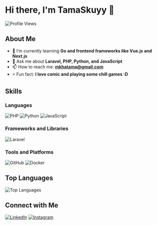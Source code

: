 # Hi there, I'm TamaSkuyy 👋

![Profile Views](https://komarev.com/ghpvc/?username=TamaSkuyy&color=blue)

## About Me

- 🌱 I’m currently learning **Go and frontend frameworks like Vue.js and Next.js**
- 💬 Ask me about **Laravel, PHP, Python, and JavaScript**
- 📫 How to reach me: **[mkhatama@gmail.com](mailto:mkhatama@gmail.com)**
- ⚡ Fun fact: **I love comic and playing some chill games :D**

## Skills

### Languages
![PHP](https://img.shields.io/badge/PHP-777BB4?style=for-the-badge&logo=php&logoColor=white)
![Python](https://img.shields.io/badge/Python-3776AB?style=for-the-badge&logo=python&logoColor=white)
![JavaScript](https://img.shields.io/badge/JavaScript-323330?style=for-the-badge&logo=javascript&logoColor=F7DF1E)

### Frameworks and Libraries
![Laravel](https://img.shields.io/badge/Laravel-FF2D20?style=for-the-badge&logo=laravel&logoColor=white)

### Tools and Platforms
![GitHub](https://img.shields.io/badge/GitHub-181717?style=for-the-badge&logo=github&logoColor=white)
![Docker](https://img.shields.io/badge/Docker-2496ED?style=for-the-badge&logo=docker&logoColor=white)

<!-- ## GitHub Stats

![TamaSkuyy's GitHub stats](https://github-readme-stats.vercel.app/api?username=TamaSkuyy&show_icons=true&theme=radical) -->

## Top Languages

![Top Languages](https://github-readme-stats.vercel.app/api/top-langs/?username=TamaSkuyy&layout=compact&theme=radical)

## Connect with Me

[![LinkedIn](https://img.shields.io/badge/LinkedIn-0A66C2?style=for-the-badge&logo=linkedin&logoColor=white)](https://www.linkedin.com/in/muhammad-khatama-a57b2811b)
[![Instagram](https://img.shields.io/badge/Twitter-1DA1F2?style=for-the-badge&logo=twitter&logoColor=white)](https://instagram.com/mkhatama)
